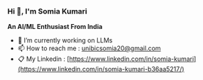 ### Hi 👋, I'm Somia Kumari 


**An AI/ML Enthusiast From India**




- 🔭 I’m currently working on LLMs
- 📫 How to reach me : unibicsomia20@gmail.com
- 📋 My Linkedin : [https://www.linkedin.com/in/somia-kumari](https://www.linkedin.com/in/somia-kumari-b36aa5217/)










